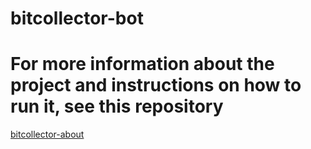 # bitcollector-bot

# For more information about the project and instructions on how to run it, see this repository
[bitcollector-about](https://github.com/Averagess/bitcollector-about)